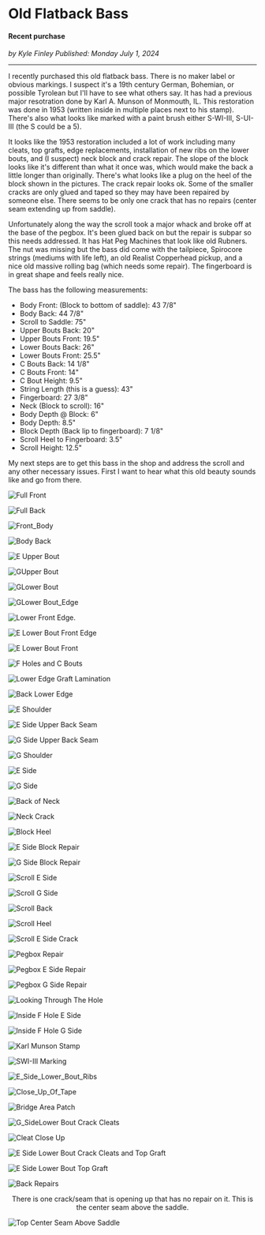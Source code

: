 # Old Flatback Bass

#### Recent purchase

_<div class="article-meta-data"> by <span class="article-meta-author" itemprop="author">Kyle Finley</span> Published: <time itemprop="pubdate" datetime="7/1/2024 ">Monday July 1, 2024</time></div>_

---

I recently purchased this old flatback bass. There is no maker label or obvious markings. I suspect it's a 19th century German, Bohemian, or possible Tyrolean but I'll have to see what others say. It has had a previous major resotration done by Karl A. Munson of Monmouth, IL. This restoration was done in 1953 (written inside in multiple places next to his stamp). There's also what looks like marked with a paint brush either S-WI-III, S-UI-III (the S could be a 5).

It looks like the 1953 restoration included a lot of work including many cleats, top grafts, edge replacements, installation of new ribs on the lower bouts, and (I suspect) neck block and crack repair. The slope of the block looks like it's different than what it once was, which would make the back a little longer than originally. There's what looks like a plug on the heel of the block shown in the pictures. The crack repair looks ok. Some of the smaller cracks are only glued and taped so they may have been repaired by someone else. There seems to be only one crack that has no repairs (center seam extending up from saddle).

Unfortunately along the way the scroll took a major whack and broke off at the base of the pegbox. It's been glued back on but the repair is subpar so this needs addressed. It has Hat Peg Machines that look like old Rubners. The nut was missing but the bass did come with the tailpiece, Spirocore strings (mediums with life left), an old Realist Copperhead pickup, and a nice old massive rolling bag (which needs some repair). The fingerboard is in great shape and feels really nice.

The bass has the following measurements:

- Body Front: (Block to bottom of saddle): 43 7/8"
- Body Back: 44 7/8"
- Scroll to Saddle: 75"
- Upper Bouts Back: 20"
- Upper Bouts Front: 19.5"
- Lower Bouts Back: 26"
- Lower Bouts Front: 25.5"
- C Bouts Back: 14 1/8"
- C Bouts Front: 14"
- C Bout Height: 9.5"
- String Length (this is a guess): 43"
- Fingerboard:  27 3/8"
- Neck (Block to scroll): 16"
- Body Depth @ Block: 6"
- Body Depth: 8.5"
- Block Depth (Back lip to fingerboard): 7 1/8"
- Scroll Heel to Fingerboard: 3.5"
- Scroll Height: 12.5"

My next steps are to get this bass in the shop and address the scroll and any other necessary issues. First I want to hear what this old beauty sounds like and go from there.

![Full Front](../../../../../media/images/articles/old-flatback/01-Front_Full.jpg)

![Full Back](../../../../../media/images/articles/old-flatback/02-Back_Full.jpg)

![Front_Body](../../../../../media/images/articles/old-flatback/03-Front_Body.jpg)

![Body Back](../../../../../media/images/articles/old-flatback/04-Body_Back.jpg)

![E Upper Bout](../../../../../media/images/articles/old-flatback/05-E_Upper_Bout.jpg)

![GUpper Bout](../../../../../media/images/articles/old-flatback/06-G_Upper_Bout.jpg)

![GLower Bout](../../../../../media/images/articles/old-flatback/07-G_Lower_Bout.jpg)

![GLower Bout_Edge](../../../../../media/images/articles/old-flatback/08-G_Lower_Bout_Edge.jpg)

![Lower Front Edge.](../../../../../media/images/articles/old-flatback/09-Lower_Front_Edge.jpg)

![E Lower Bout Front Edge](../../../../../media/images/articles/old-flatback/10-E_Lower_Bout_Front_Edge.jpg)

![E Lower Bout Front](../../../../../media/images/articles/old-flatback/11-E_Lower_Bout_Front.jpg)

![F Holes and C Bouts](../../../../../media/images/articles/old-flatback/12-F_Holes_and_C_Bouts.jpg)

![Lower Edge Graft Lamination](../../../../../media/images/articles/old-flatback/13-Lower_Edge_Graft_Lamination.jpg)

![Back Lower Edge](../../../../../media/images/articles/old-flatback/14-Back_Lower_Edge.jpg)

![E Shoulder](../../../../../media/images/articles/old-flatback/15-E_Shoulder.jpg)

![E Side Upper Back Seam](../../../../../media/images/articles/old-flatback/16-E_Side_Upper_Back_Seam.jpg)

![G Side Upper Back Seam](../../../../../media/images/articles/old-flatback/17-G_Side_Upper_Back_Seam.jpg)

![G Shoulder](../../../../../media/images/articles/old-flatback/18-G_Shoulder.jpg)

![E Side](../../../../../media/images/articles/old-flatback/19-E_Side.jpg)

![G Side](../../../../../media/images/articles/old-flatback/20-G_Side.jpg)

![Back of Neck](../../../../../media/images/articles/old-flatback/21-Back_of_Neck.jpg)

![Neck Crack](../../../../../media/images/articles/old-flatback/22-Neck_Crack.jpg)

![Block Heel](../../../../../media/images/articles/old-flatback/23-Block_Heel.jpg)

![E Side Block Repair](../../../../../media/images/articles/old-flatback/24-E_Side_Block_Repair.jpg)

![G Side Block Repair](../../../../../media/images/articles/old-flatback/25-G_Side_Block_Repair.jpg)

![Scroll E Side](../../../../../media/images/articles/old-flatback/26-Scroll_E_Side.jpg)

![Scroll G Side](../../../../../media/images/articles/old-flatback/27-Scroll_G_Side.jpg)

![Scroll Back](../../../../../media/images/articles/old-flatback/28-Scroll_Back.jpg)

![Scroll Heel](../../../../../media/images/articles/old-flatback/29-Scroll_Heel.jpg)

![Scroll E Side Crack](../../../../../media/images/articles/old-flatback/30-Scroll_E_Side_Crack.jpg)

![Pegbox Repair](../../../../../media/images/articles/old-flatback/31-Pegbox_Repair.jpg)

![Pegbox E Side Repair](../../../../../media/images/articles/old-flatback/32-Pegbox_E_Side_Repair.jpg)

![Pegbox G Side Repair](../../../../../media/images/articles/old-flatback/33-Pegbox_G_Side_Repair.jpg)

![Looking Through The Hole](../../../../../media/images/articles/old-flatback/34-Looking_Through_The_Hole.jpg)

![Inside F Hole E Side](../../../../../media/images/articles/old-flatback/35-Inside_F_Hole_E_Side.jpg)

![Inside F Hole G Side](../../../../../media/images/articles/old-flatback/36-Inside_F_Hole_G_Side.jpg)

![Karl Munson Stamp](../../../../../media/images/articles/old-flatback/37-Karl_Munson_Stamp.jpg)

![SWI-III Marking](../../../../../media/images/articles/old-flatback/38-SWI-III_Marking.jpg)

![E_Side_Lower_Bout_Ribs](../../../../../media/images/articles/old-flatback/39-E_Side_Lower_Bout_Ribs.jpg)

![Close_Up_Of_Tape](../../../../../media/images/articles/old-flatback/40-Close_Up_Of_Tape.jpg)

![Bridge Area Patch](../../../../../media/images/articles/old-flatback/41-Bridge_Area_Patch.jpg)

![G_SideLower Bout Crack Cleats](../../../../../media/images/articles/old-flatback/42-G_Side_Lower_Bout_Crack_Cleats.jpg)

![Cleat Close Up](../../../../../media/images/articles/old-flatback/43-Cleat_Close_Up.jpg)

![E Side Lower Bout Crack Cleats and Top Graft](../../../../../media/images/articles/old-flatback/44-E_Side_Lower_Bout_Crack_Cleats_and_Top_Graft.jpg)

![E Side Lower Bout Top Graft](../../../../../media/images/articles/old-flatback/45-E_Side_Lower_Bout_Top_Graft.jpg)

![Back Repairs](../../../../../media/images/articles/old-flatback/46-Back_Repairs.jpg)

<center>There is one crack/seam that is opening up that has no repair on it. This is the center seam above the saddle.
</center>

![Top Center Seam Above Saddle](../../../../../media/images/articles/old-flatback/47-Top_Center_Seam_Above_Saddle.jpg)
